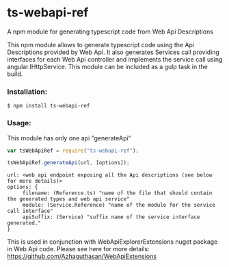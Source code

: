# ts-webapi-ref
A npm module for generating typescript code from Web Api Descriptions

This npm module allows to generate typescript code using the Api Descriptions provided by Web Api. It also generates Services call providing interfaces for each Web Api controller and implements the service call using angular.IHttpService. This module can be included as a gulp task in the build.

### Installation:

```
$ npm install ts-webapi-ref
```

### Usage:

This module has only one api "generateApi"

```javascript
var tsWebApiRef = require("ts-webapi-ref");

tsWebApiRef.generateApi(url, [options]);
```

```
url: <web api endpoint exposing all the Api descriptions (see below for more details)>
options: {
     filename: (Reference.ts) "name of the file that should contain the generated types and web api service"
     module: (Service.Reference) "name of the module for the service call interface"
     apiSuffix: (Service) "suffix name of the service interface generated."
}
```


This is used in conjunction with WebApiExplorerExtensions nuget package in Web Api code. 
Please see here for more details: https://github.com/Azhaguthasan/WebApiExtensions
